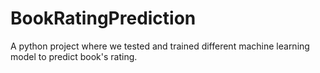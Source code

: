 # BookRatingPrediction

A python project where we tested and trained different machine learning model to predict book's rating. 
